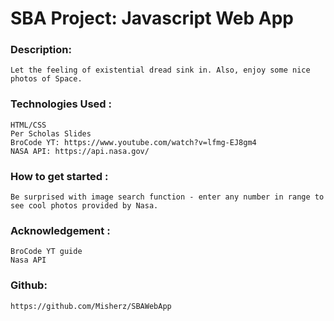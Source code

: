 # SBA Project: Javascript Web App
### Description: 
    Let the feeling of existential dread sink in. Also, enjoy some nice photos of Space.


### Technologies Used :
    HTML/CSS
    Per Scholas Slides
    BroCode YT: https://www.youtube.com/watch?v=lfmg-EJ8gm4
    NASA API: https://api.nasa.gov/

### How to get started :
    Be surprised with image search function - enter any number in range to see cool photos provided by Nasa.


### Acknowledgement :
    BroCode YT guide
    Nasa API


### Github:
    https://github.com/Misherz/SBAWebApp

